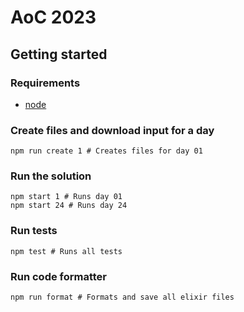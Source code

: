 # AoC 2023

## Getting started

### Requirements

- [node](https://nodejs.org/en/download/)

### Create files and download input for a day

```shell
npm run create 1 # Creates files for day 01
```

### Run the solution

```shell
npm start 1 # Runs day 01
npm start 24 # Runs day 24
```

### Run tests

```shell
npm test # Runs all tests
```

### Run code formatter

```shell
npm run format # Formats and save all elixir files
```
